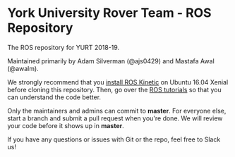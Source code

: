 # York University Rover Team - ROS Repository
The ROS repository for YURT 2018-19.

Maintained primarily by Adam Silverman (@ajs0429) and Mastafa Awal (@awalm).

We strongly recommend that you [install ROS Kinetic](http://wiki.ros.org/kinetic/Installation/Ubuntu) on Ubuntu 16.04 Xenial before cloning this repository. Then, go over the [ROS tutorials](http://wiki.ros.org/ROS/Tutorials) so that you can understand the code better.

Only the maintainers and admins can commit to **master**. For everyone else, start a branch and submit a pull request when you're done. We will review your code before it shows up in **master**.

If you have any questions or issues with Git or the repo, feel free to Slack us!
